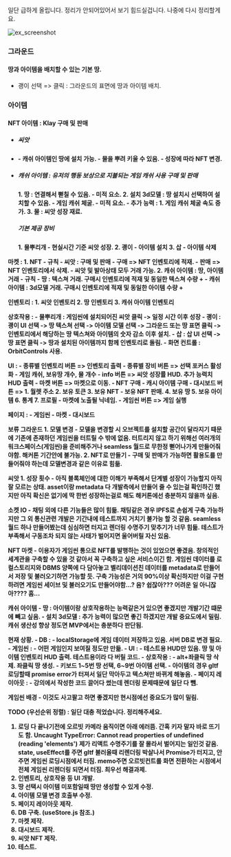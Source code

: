일단 급하게 올립니다. 정리가 안되어있어서 보기 힘드실겁니다. 나중에 다시 정리할게요.

![ex_screenshot](./readmeImage/screenshot.png)

<h3>그라운드</h3>
<h4>땅과 아이템을 배치할 수 있는 기본 땅.</h4>
<ul>
<li>괭이 선택 => 클릭 : 그라운드의 표면에 땅과 아이템 배치.</li>
</ul>

<h3>아이템</h3>
<h4>NFT 아이템 : Klay 구매 및 판매<h4>
<ul>
<li>
<h5>씨앗</h5>
<li>
- 캐쉬 아이템인 땅에 설치 가능.
- 물을 뿌려 키울 수 있음.
- 성장에 따라 NFT 변경.
</li>
<li>
<h5>캐쉬 아이템 : 유저의 행동 보상으로 지불되는 게임 캐쉬 사용 구매 및 판매</h5>
			1. 땅 : 연결해서 뻗칠 수 있음.
				- 미적 요소.
			2. 설치 3d모델 : 땅 설치시 선택하여 설치할 수 있음.
				- 게임 캐쉬 체굴.
				- 미적 요소.
				- 추가 능력 : 
					1. 게임 캐쉬 체굴 속도 증가.
			3. 물 : 씨앗 성장 재료.			
</li>
<h5>기본 제공 장비</h5>
			1. 물뿌리개
				- 현실시간 기준 씨앗 성장.
			2. 괭이
				- 아이템 설치
			3. 삽
				- 아이템 삭제
</li>
</ul>
마켓 :
	1. NFT
		- 규칙
			- 씨앗 : 구매 및 판매
				- 구매 => NFT 인벤토리에 적재.
				- 판매 => NFT 인벤토리에서 삭제.
			- 씨앗 및 발아상태 모두 거래 가능.
	2. 캐쉬 아이템 : 땅, 아이템 거래
		- 규칙
			- 땅 : 텍스쳐 거래. 구매시 인벤토리에 적재 및 동일한 텍스쳐 수량 +
			- 캐쉬 아이템 : 3d모델 거래. 구매시 인벤토리에 적재 및 동일한 아이템 수량 +

인벤토리 :
	1. 씨앗 인벤토리
	2. 땅 인벤토리
	3. 캐쉬 아이템 인벤토리

상호작용 :
	- 물뿌리개 : 게임씬에 설치되어진 씨앗 클릭 -> 일정 시간 이후 성장
	- 괭이 : 괭이 UI 선택 -> 땅 텍스쳐 선택 -> 아이템 모델 선택 -> 그라운드 또는 땅 표면 클릭 -> 인벤토리에서 해당하는 땅 텍스쳐와 아이템의 숫자 감소 이후 설치.
	- 삽 : 삽 UI 선택 -> 땅 표면 클릭 -> 땅과 설치된 아이템까지 함께 인벤토리로 돌림.
	- 화면 컨트롤 : OrbitControls 사용.

UI :
	- 종류별 인벤토리 버튼 => 인벤토리 출력
	- 종류별 장비 버튼 => 선택 포커스 활성화
	- 게임 캐쉬, 보유땅 개수, 물 개수
	- info 버튼 => 씨앗 성장률 HUD. 추가 능력치 HUD 출력
	- 마켓 버튼 => 마켓으로 이동.
		- NFT 구매
		- 캐시 아이템 구매
	- 대시보드 버튼 => 
		1. 월렛 주소
		2. 보유 토큰
		3. 보유 NFT
			- 보유 NFT 판매.
		4. 보유 땅
		5. 보유 아이템
		6. 통계
		7. 프로필
			- 마켓에 노출될 닉네임.
	- 게임씬 버튼 => 게임 실행

페이지 :
	- 게임씬
	- 마켓
	- 대시보드



보류
그라운드
	1. 모델 변경
		- 모델을 변경할 시 오브젝트를 설치할 공간이 달라지기 때문에 기존에 존재하던 게임씬을 터트릴 수 밖에 없음. 터트리지 않고 하기 위해선 여러개의 워크스페이스(게임씬)을 준비해주거나 seamless 월드로 무한정 뻗어나가게 만들어줘야함. 해커톤 기간안에 불가능.
	2. NFT로 만들기
		- 구매 및 판매가 가능하면 활용도를 만들어줘야 하는데 모델변경과 같은 이유로 힘듦.

씨앗
	1. 성장 횟수
		- 아직 블록체인에 대한 이해가 부족해서 단계별 성장이 가능할지 아직 잘 모르는 상태. asset이랑 metadata 다 개발측에서 만들어 줄 수 있는걸 확인하긴 했지만 아직 확신은 없기에 딱 한번 성장하는걸로 해도 해커톤에선 충분하지 않을까 싶음.

소켓 IO
	- 채팅 외에 다른 기능들은 많이 힘듦. 채팅같은 경우 IPFS로 손쉽게 구축 가능하지만 그 외 통신관련 개발은 기간내에 테스트까지 거치기 불가능 할 것 같음. seamless 월드 하나 만들어봤는데 심심하면 터지고 렌더링 수명주기 맞추기가 너무 힘듦. 테스트가 부족해서 구동조차 되지 않는 사태가 벌어지면 울어버릴 자신 있음.

NFT 마켓
	- 이용자가 게임씬 통으로 NFT를 발행하는 것이 있었으면 좋겠음. 창의적인 세계관을 구축할 수 있을 것 같아서 꼭 구축하고 싶은 서비스이긴 함. 게임씬 데이터를 로컬스토리지와 DBMS 양쪽에 다 담아놓고 벨리데이션친 데이터를 metadata로 만들어서 저장 및 불러오기하면 가능할 듯. 구축 가능성은 거의 90%이상 확신하지만 이걸 구현하려면 게임씬 세이브 및 불러오기도 만들어야함...? 음? 쉽잖아??? 어려운 일 아니잖아????  흠...

캐쉬 아이템
	- 땅 : 아이템이랑 상호작용하는 능력같은거 있으면 좋겠지만 개발기간 떄문에 빼고 싶음.
	- 설치 3d모델 : 추가 능력이 많으면 좋긴 하겠지만 개발 중요도에서 밀림. 캐쉬 생산성 향상 정도면 MVP에서는 충분하다 판단됨.

현재 상황.
	- DB :
		- localStorage에 게임 데이터 저장하고 있음. 서버 DB로 변경 필요.
	- 게임씬 :
		- 어떤 게임인지 보여질 정도만 만듦.
	- UI :
		- 테스트용 HUD만 있음. 땅 및 아이템 인벤토리 HUD 출력. 테스트용이라 다 버릴 코드.
	- 상호작용 :
		- alt+좌클릭 땅 삭제. 좌클릭 땅 생성.
		- 키보드 1~5번 땅 선택, 6~9번 아이템 선택.
			- 아이템의 경우 gltf 로딩할때 promise error가 터져서 일단 막아두고 텍스쳐만 바뀌게 해놓음.
	- 페이지 레이아웃 :
		- 강의에서 작성한 코드 끌어다 썼는데 렌더링 문제때문에 일단 다 뺌.

게임씬 배경
	- 이것도 사고팔고 하면 좋겠지만 현시점에선 중요도가 많이 밀림.


TODO (우선순위 정렬) : 일단 대충 적었습니다. 정리해주세요.
1. 로딩 다 끝나기전에 오르빗 카메라 움직이면 아래 에러뜸. 간혹 키자 말자 바로 뜨기도 함.
Uncaught TypeError: Cannot read properties of undefined (reading 'elements')
제가 리액트 수명주기를 잘 몰라서 벌어지는 일인것 같음.
state, useEffect를 주면 gltf 불러올때 리렌더링 박살나서 Promise가 터지고, 안주면 게임씬 로딩시점에서 터짐. memo주면 오르빗컨트롤 화면 전환하는 시점에서 전체 게임씬 리렌더링 되면서 터짐. 최우선 해결과제.
2. 인벤토리, 상호작용 등 UI 개발.
3. 땅 선택시 아이템 미포함일때 땅만 생성할 수 있게 수정.
4. 아이템 모델 변경 호출부 수정.
5. 페이지 레이아웃 제작.
6. DB 구축. (useStore.js 참조.)
7. 마켓 제작.
8. 대시보드 제작.
9. 씨앗 NFT 제작.
10. 테스트.


